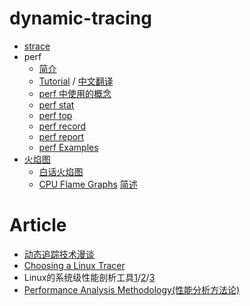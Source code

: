 # dynamic-tracing

- [strace](doc/strace.md)
- perf
	- [简介](doc/perf_main_page.md)
	- [Tutorial](https://perf.wiki.kernel.org/index.php/Tutorial) / [中文翻译](doc/perf_tutorial_cn.md)
	- [perf 中使用的概念](doc/perf_concept.md)
	- [perf stat](doc/perf_stat.md)
	- [perf top](doc/perf_top.md)
	- [perf record](doc/perf_record.md)
	- [perf report](doc/perf_report.md)
	- [perf Examples](http://www.brendangregg.com/perf.html)
- [火焰图](http://www.brendangregg.com/flamegraphs.html)
	- [白话火焰图](http://huoding.com/2016/08/18/531)
	- [CPU Flame Graphs](http://www.brendangregg.com/FlameGraphs/cpuflamegraphs.html) [简述](doc/cpu_flame_graphs.md)


# Article
- [动态追踪技术漫谈](doc/dynamic_tracing.md)
- [Choosing a Linux Tracer](http://www.brendangregg.com/blog/2015-07-08/choosing-a-linux-tracer.html)
- Linux的系统级性能剖析工具[1](http://files.cnblogs.com/files/jiayy/Linux的系统级性能剖析工具-perf-1.pdf)/[2](http://files.cnblogs.com/files/jiayy/Linux的系统级性能剖析工具-perf-2.pdf)/[3](http://files.cnblogs.com/files/jiayy/Linux的系统级性能剖析工具-perf-3.pdf)
- [Performance Analysis Methodology(性能分析方法论)](http://www.brendangregg.com/methodology.html)

